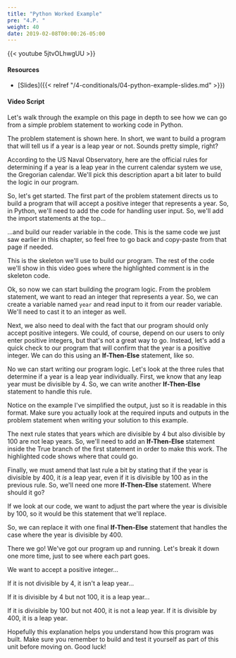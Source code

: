 ```yaml
---
title: "Python Worked Example"
pre: "4.P. "
weight: 40
date: 2019-02-08T00:00:26-05:00
---
```


{{< youtube 5jtvOLhwgUU >}}

#### Resources

* [Slides]({{< relref "/4-conditionals/04-python-example-slides.md" >}})

#### Video Script

Let's walk through the example on this page in depth to see how we can go from a simple problem statement to working code in Python.

The problem statement is shown here. In short, we want to build a program that will tell us if a year is a leap year or not. Sounds pretty simple, right?

According to the US Naval Observatory, here are the official rules for determining if a year is a leap year in the current calendar system we use, the Gregorian calendar. We'll pick this description apart a bit later to build the logic in our program.

So, let's get started. The first part of the problem statement directs us to build a program that will accept a positive integer that represents a year. So, in Python, we'll need to add the code for handling user input. So, we'll add the import statements at the top...

...and build our reader variable in the code. This is the same code we just saw earlier in this chapter, so feel free to go back and copy-paste from that page if needed.

This is the skeleton we'll use to build our program. The rest of the code we'll show in this video goes where the highlighted comment is in the skeleton code.

Ok, so now we can start building the program logic. From the problem statement, we want to read an integer that represents a year. So, we can create a variable named `year` and read input to it from our reader variable. We'll need to cast it to an integer as well.

Next, we also need to deal with the fact that our program should only accept positive integers. We could, of course, depend on our users to only enter positive integers, but that's not a great way to go. Instead, let's add a quick check to our program that will confirm that the year is a positive integer. We can do this using an **If-Then-Else** statement, like so.

No we can start writing our program logic. Let's look at the three rules that determine if a year is a leap year individually. First, we know that any leap year must be divisible by 4. So, we can write another **If-Then-Else** statement to handle this rule.

Notice on the example I've simplified the output, just so it is readable in this format. Make sure you actually look at the required inputs and outputs in the problem statement when writing your solution to this example.

The next rule states that years which are divisible by 4 but also divisible by 100 are not leap years. So, we'll need to add an **If-Then-Else** statement inside the True branch of the first statement in order to make this work. The highlighted code shows where that could go.

Finally, we must amend that last rule a bit by stating that if the year is divisible by 400, it _is_ a leap year, even if it is divisible by 100 as in the previous rule. So, we'll need one more **If-Then-Else** statement. Where should it go?

If we look at our code, we want to adjust the part where the year is divisible by 100, so it would be this statement that we'll replace.

So, we can replace it with one final **If-Then-Else** statement that handles the case where the year is divisible by 400.

There we go! We've got our program up and running. Let's break it down one more time, just to see where each part goes.

We want to accept a positive integer...

If it is not divisible by 4, it isn't a leap year...

If it is divisible by 4 but not 100, it is a leap year...

If it is divisible by 100 but not 400, it is not a leap year. If it is divisible by 400, it is a leap year.

Hopefully this explanation helps you understand how this program was built. Make sure you remember to build and test it yourself as part of this unit before moving on. Good luck!
